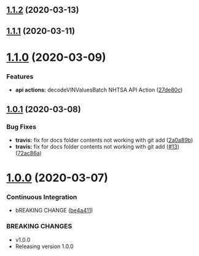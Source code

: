 ## [1.1.2](https://github.com/ShaggyTech/nhtsa-api-wrapper/compare/v1.1.1...v1.1.2) (2020-03-13)

## [1.1.1](https://github.com/ShaggyTech/nhtsa-api-wrapper/compare/v1.1.0...v1.1.1) (2020-03-11)

# [1.1.0](https://github.com/ShaggyTech/nhtsa-api-wrapper/compare/v1.0.1...v1.1.0) (2020-03-09)


### Features

* **api actions:** decodeVINValuesBatch NHTSA API Action ([27de80c](https://github.com/ShaggyTech/nhtsa-api-wrapper/commit/27de80c03bee68ea9d6cb20972cf85b34b39fb45))

## [1.0.1](https://github.com/ShaggyTech/nhtsa-api-wrapper/compare/v1.0.0...v1.0.1) (2020-03-08)


### Bug Fixes

* **travis:** fix for docs folder contents not working with git add ([2a0a89b](https://github.com/ShaggyTech/nhtsa-api-wrapper/commit/2a0a89bfbcef9d5662d9c9c4f6cb34b12912a4a3))
* **travis:** fix for docs folder contents not working with git add ([#13](https://github.com/ShaggyTech/nhtsa-api-wrapper/issues/13)) ([72ac86a](https://github.com/ShaggyTech/nhtsa-api-wrapper/commit/72ac86a338473b1df2bbd891364358562b3b5986))

# [1.0.0](https://github.com/ShaggyTech/nhtsa-api-wrapper/compare/v0.1.17...v1.0.0) (2020-03-07)


### Continuous Integration

* bREAKING CHANGE ([be4a411](https://github.com/ShaggyTech/nhtsa-api-wrapper/commit/be4a411035a4f14af01b4613a7fde0e1698c3efb))


### BREAKING CHANGES

* v1.0.0
* Releasing version 1.0.0
